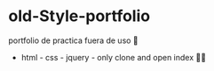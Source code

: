 # old-Style-portfolio
portfolio de practica fuera de uso 🤡
* html - css - jquery - only clone and open index 🧙‍♂️
